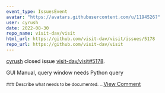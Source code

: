 ```yaml
---
event_type: IssuesEvent
avatar: "https://avatars.githubusercontent.com/u/1194526?"
user: cyrush
date: 2022-08-30
repo_name: visit-dav/visit
html_url: https://github.com/visit-dav/visit/issues/5178
repo_url: https://github.com/visit-dav/visit
---
```


<a href='https://github.com/cyrush' target='_blank'>cyrush</a> closed issue <a href='https://github.com/visit-dav/visit/issues/5178' target='_blank'>visit-dav/visit#5178</a>.

<p>GUI Manual, query window needs Python query</p><small>### Describe what needs to be documented....</small><a href='https://github.com/visit-dav/visit/issues/5178' target='_blank'>View Comment</a>